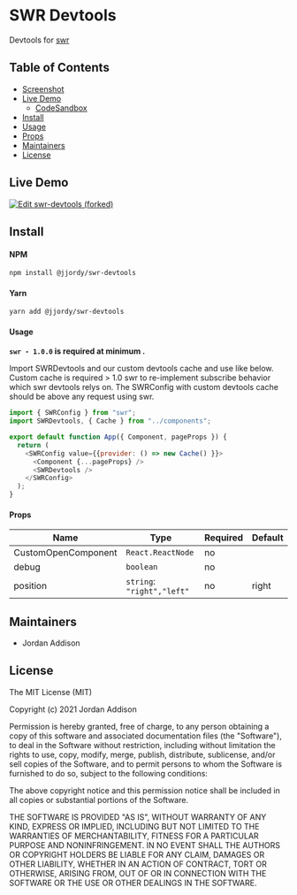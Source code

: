 # SWR Devtools

Devtools for [swr](https://swr.now.sh/)

## Table of Contents

* [Screenshot](#Screenshot)
* [Live Demo](#live-demo)
  * [CodeSandbox](#codesandbox)
* [Install](#install)
* [Usage](#usage)
* [Props](#props)
* [Maintainers](#maintainers)
* [License](#license)

## Live Demo
[![Edit swr-devtools (forked)](https://codesandbox.io/static/img/play-codesandbox.svg)](https://codesandbox.io/s/exciting-benz-t5pq0?file=/src/App.tsx)


## Install

#### NPM

```bash
npm install @jjordy/swr-devtools
```

#### Yarn

```bash
yarn add @jjordy/swr-devtools
```

#### Usage

**``swr - 1.0.0`` is required at minimum .**

Import SWRDevtools and our custom devtools cache and use like below.
Custom cache is required > 1.0 swr to re-implement subscribe behavior which swr devtools relys on.
The SWRConfig with custom devtools cache should be above any request using swr.
```javascript
import { SWRConfig } from "swr";
import SWRDevtools, { Cache } from "../components";

export default function App({ Component, pageProps }) {
  return (
    <SWRConfig value={{provider: () => new Cache() }}>
      <Component {...pageProps} />
      <SWRDevtools />
    </SWRConfig>
  );
}
```

#### Props 


| Name  | Type  | Required  | Default |
|---|---|---|---| 
| CustomOpenComponent  | `React.ReactNode`  |  no |
| debug | `boolean` | no |
| position | `string`: `"right","left"` | no | right



## Maintainers

* Jordan Addison

## License

The MIT License (MIT)

Copyright (c) 2021 Jordan Addison

Permission is hereby granted, free of charge, to any person obtaining a copy of this software and associated documentation files (the "Software"), to deal in the Software without restriction, including without limitation the rights to use, copy, modify, merge, publish, distribute, sublicense, and/or sell copies of the Software, and to permit persons to whom the Software is furnished to do so, subject to the following conditions:

The above copyright notice and this permission notice shall be included in all copies or substantial portions of the Software.

THE SOFTWARE IS PROVIDED "AS IS", WITHOUT WARRANTY OF ANY KIND, EXPRESS OR IMPLIED, INCLUDING BUT NOT LIMITED TO THE WARRANTIES OF MERCHANTABILITY, FITNESS FOR A PARTICULAR PURPOSE AND NONINFRINGEMENT. IN NO EVENT SHALL THE AUTHORS OR COPYRIGHT HOLDERS BE LIABLE FOR ANY CLAIM, DAMAGES OR OTHER LIABILITY, WHETHER IN AN ACTION OF CONTRACT, TORT OR OTHERWISE, ARISING FROM, OUT OF OR IN CONNECTION WITH THE SOFTWARE OR THE USE OR OTHER DEALINGS IN THE SOFTWARE.